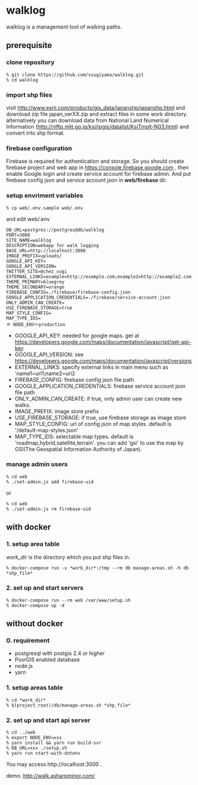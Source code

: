 # walklog

walklog is a management tool of walking paths.

## prerequisite

### clone repository

```
% git clone https://github.com/ssugiyama/walklog.git
% cd walklog
```

### import shp files
visit http://www.esrij.com/products/gis_data/japanshp/japanshp.html and download zip file japan_verXX.zip and extract files in some work directory. alternatively you can download data from  National Land Numerical Information (http://nlftp.mlit.go.jp/ksj/jpgis/datalist/KsjTmplt-N03.html) and convert into shp format.


### firebase configuration

Firebase is required for authentication and storage. So you should create firebase project and web app in https://console.firebase.google.com , then enable Google login and create service account for firebase admin. And put firebase config json and service account json in **web/firebase** dir.

### setup envriment variables

```
% cp web/.env.sample web/.env
```

and edit web/.env

```
DB_URL=postgres://postgres@db/walklog
PORT=3000
SITE_NAME=walklog
DESCRIPTION=webapp for walk logging
BASE_URL=http://localhost:3000
IMAGE_PREFIX=uploads/
GOOGLE_API_KEY=
GOOGLE_API_VERSION=
TWITTER_SITE=@chez_sugi
EXTERNAL_LINKS=example=http://example.com;example2=http://example2.com
THEME_PRIMARY=bluegrey
THEME_SECONDARY=orange
FIREBASE_CONFIG=./firebase/firebase-config.json
GOOGLE_APPLICATION_CREDENTIALS=./firebase/service-account.json
ONLY_ADMIN_CAN_CREATE=
USE_FIREBASE_STORAGE=true
MAP_STYLE_CONFIG=
MAP_TYPE_IDS=
＃ NODE_ENV＝production
```

- GOOGLE_API_KEY: needed for google maps. get at https://developers.google.com/maps/documentation/javascript/get-api-key
- GOOGLE_API_VERSION: see https://developers.google.com/maps/documentation/javascript/versions
- EXTERNAL_LINKS: specify external links in main menu such as 'name1=url1;name2=url2
- FIREBASE_CONFIG: firebase config json file path
- GOOGLE_APPLICATION_CREDENTIALS: firebase service account json file path
- ONLY_ADMIN_CAN_CREATE: if true, only admin user can create new walks.
- IMAGE_PREFIX: image store prefix
- USE_FIREBASE_STORAGE: if true, use firebase storage as image store
- MAP_STYLE_CONFIG: url of config json of map styles. default is '/default-map-styles.json'
- MAP_TYPE_IDS: selectable map types. default is 'roadmap,hybrid,satellite,terrain'. you can add 'gsi' to use tha map by GSI(The Geospatial Information Authority of Japan).

### manage admin users

```
% cd web
% ./set-admin.js add firebase-uid
```

or

```
% cd web
% ./set-admin.js rm firebase-uid
```

## with docker

### 1. setup area table

*work_dir* is the directory which you put shp files in.

    % docker-compose run -v *work_dir*:/tmp --rm db manage-areas.sh -h db *shp_file*

### 2. set up and start servers

```
% docker-compose run --rm web /var/www/setup.sh
% docker-compose up -d
```

## without docker

### 0. requirement

- postgresql with postgis 2.4 or higher
- PosrGIS enabled database
- node.js
- yarn

### 1. setup areas table
    % cd *work_dir*
    % $(project_root)/db/manage-areas.sh *shp_file*

### 2. set up and start api server
    % cd ../web
    % export NODE_ENV=xxx
    % yarn install && yarn run build-svr
    % DB_URL=xxx ./setup.sh
    % yarn run start-with-dotenv

You may access http://localhost:3000 .

 demo: http://walk.asharpminor.com/
